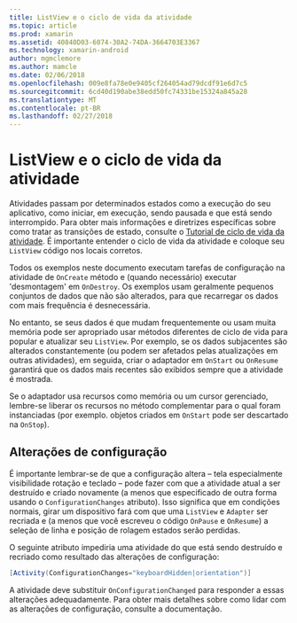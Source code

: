 ```yaml
---
title: ListView e o ciclo de vida da atividade
ms.topic: article
ms.prod: xamarin
ms.assetid: 40840D03-6074-30A2-74DA-3664703E3367
ms.technology: xamarin-android
author: mgmclemore
ms.author: mamcle
ms.date: 02/06/2018
ms.openlocfilehash: 009e8fa78e0e9405cf264054ad79dcdf91e6d7c5
ms.sourcegitcommit: 6cd40d190abe38edd50fc74331be15324a845a28
ms.translationtype: MT
ms.contentlocale: pt-BR
ms.lasthandoff: 02/27/2018
---
```

# <a name="listview-and-the-activity-lifecycle"></a>ListView e o ciclo de vida da atividade

Atividades passam por determinados estados como a execução do seu aplicativo, como iniciar, em execução, sendo pausada e que está sendo interrompido. Para obter mais informações e diretrizes específicas sobre como tratar as transições de estado, consulte o [Tutorial de ciclo de vida da atividade](~/android/app-fundamentals/activity-lifecycle/index.md).
É importante entender o ciclo de vida da atividade e coloque seu `ListView` código nos locais corretos.

Todos os exemplos neste documento executam tarefas de configuração na atividade de `OnCreate` método e (quando necessário) executar 'desmontagem' em `OnDestroy`. Os exemplos usam geralmente pequenos conjuntos de dados que não são alterados, para que recarregar os dados com mais frequência é desnecessária.

No entanto, se seus dados é que mudam frequentemente ou usam muita memória pode ser apropriado usar métodos diferentes de ciclo de vida para popular e atualizar seu `ListView`. Por exemplo, se os dados subjacentes são alterados constantemente (ou podem ser afetados pelas atualizações em outras atividades), em seguida, criar o adaptador em `OnStart` ou `OnResume` garantirá que os dados mais recentes são exibidos sempre que a atividade é mostrada.

Se o adaptador usa recursos como memória ou um cursor gerenciado, lembre-se liberar os recursos no método complementar para o qual foram instanciadas (por exemplo. objetos criados em `OnStart` pode ser descartado na `OnStop`).

<a name="Configuration_Changes" />

## <a name="configuration-changes"></a>Alterações de configuração

É importante lembrar-se de que a configuração altera &ndash; tela especialmente visibilidade rotação e teclado &ndash; pode fazer com que a atividade atual a ser destruído e criado novamente (a menos que especificado de outra forma usando o `ConfigurationChanges` atributo). Isso significa que em condições normais, girar um dispositivo fará com que uma `ListView` e `Adapter` ser recriada e (a menos que você escreveu o código `OnPause` e `OnResume`) a seleção de linha e posição de rolagem estados serão perdidas.

O seguinte atributo impediria uma atividade do que está sendo destruído e recriado como resultado das alterações de configuração:

```csharp
[Activity(ConfigurationChanges="keyboardHidden|orientation")]
```

A atividade deve substituir `OnConfigurationChanged` para responder a essas alterações adequadamente. Para obter mais detalhes sobre como lidar com as alterações de configuração, consulte a documentação.

